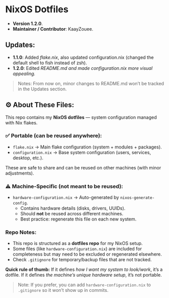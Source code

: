                                                                                                                               
                                                                                                                              
# NixOS Dotfiles
- **Version 1.2.0**.
- **Maintainer / Contributor**: KaayZouee.

## Updates:
- **1.1.0**: Added *flake.nix*, also updated configuration.nix (changed the default shell to fish instead of zsh).
- **1.2.0**: Edited *README.md and made configuration.nix more visual appealing.*
> Notes:  From now on, minor changes to README.md won’t be tracked in the Updates section.

## ⚙️ About These Files:
This repo contains my **NixOS dotfiles** — system configuration managed with Nix flakes.

### ✅ Portable (can be reused anywhere):
- `flake.nix` → Main flake configuration (system + modules + packages).
- `configuration.nix` → Base system configuration (users, services, desktop, etc.).

These are safe to share and can be reused on other machines (with minor adjustments).

### ⚠️ Machine-Specific (not meant to be reused):
- `hardware-configuration.nix` → Auto-generated by `nixos-generate-config`.
  - Contains hardware details (disks, drivers, UUIDs).
  - Should **not** be reused across different machines.
  - Best practice: regenerate this file on each new system.

### Repo Notes:
- This repo is structured as a **dotfiles repo** for my NixOS setup.
- Some files (like `hardware-configuration.nix`) are included for completeness but may need to be excluded or regenerated elsewhere.
- Check `.gitignore` for temporary/backup files that are not tracked.

**Quick rule of thumb:**
If it defines *how I want my system to look/work*, it’s a dotfile.
If it defines *the machine’s unique hardware setup*, it’s not portable.

> Note: If you prefer, you can add `hardware-configuration.nix` to `.gitignore` so it won’t show up in commits.

